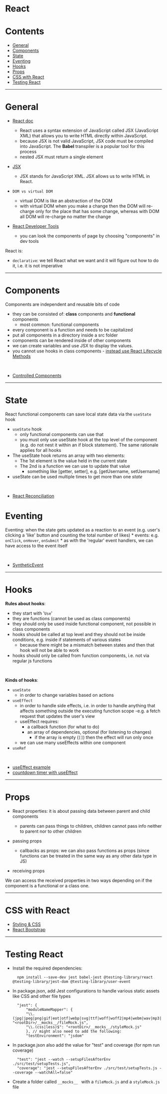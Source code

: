 # React

Contents
===================
* [General](#general)
* [Components](#components)
* [State](#state)
* [Eventing](#eventing)
* [Hooks](#hooks)
* [Props](#props)
* [CSS with React](#css-with-react)
* [Testing React](#testing-react)



----------------

# General

* [React doc](https://reactjs.org/)
    * React uses a syntax extension of JavaScript called JSX (JavaScript XML) that allows you to write HTML directly within JavaScript.
    * because JSX is not valid JavaScript, JSX code must be compiled into JavaScript. The **Babel** transpiler is a popular tool for this process
    * nested JSX must return a single element

* [JSX](https://reactjs.org/docs/introducing-jsx.html)
    * JSX stands for JavaScript XML. JSX allows us to write HTML in React.

* `DOM vs virtual DOM`
    * virtual DOM is like an abstraction of the DOM
    * with virtual DOM when you make a change then the DOM will re-charge only for the place that has some change, whereas with DOM all DOM will re-charge no matter the change

* [React Developer Tools](https://chrome.google.com/webstore/detail/react-developer-tools/fmkadmapgofadopljbjfkapdkoienihi?hl=en)
    * you can look the components of page by choosing "components" in dev tools

React is:
* `declarative`: we tell React what we want and it will figure out how to do it, i.e. it is not imperative

-----

# Components

Components are independent and reusable bits of code
* they can be consisted of: **class** components and **functional** components
    * most common: functional components
* every component is a function and needs to be capitalized
* put all components in a directory inside a src folder
* components can be rendered inside of other components
* we can create variables and use JSX to display the values.
* you cannot use hooks in class components - [instead use React Lifecycle Methods](https://www.codecademy.com/learn/react-101/modules/react-102-lifecycle-methods-u/cheatsheet)

<br>

* [Controlled Components](https://reactjs.org/docs/forms.html#controlled-components)

-----

# State

React functional components can save local state data via the `useState` hook

* `useState` hook
    * only functional components can use that
    * you must only use useState hook at the top level of the component (e.g. do not nest it within an if block statement). The same rationale applies for all hooks
* The useState hook returns an array with two elements:
    * The 1st element is the value held in the current state
    * The 2nd is a function we can use to update that value 
        * something like [getter, setter], e.g. [getUsername, setUsername]
* useState can be used multiple times to get more than one *state*  

<br>    

* [React Reconciliation](https://reactjs.org/docs/reconciliation.html)

# Eventing    

Eventing: when the state gets updated as a reaction to an event (e.g. user's clicking a 'like' button and counting the total number of likes)
    * events: e.g. `onClick`, `onHover`, `onSubmit`
    * as with the 'regular' event handlers, we can have access to the event itself


<br>

* [SyntheticEvent](https://reactjs.org/docs/events.html)

--------

# Hooks

**Rules about hooks**:
* they start with '`Use`'
* they are functions (cannot be used as class components)
* they should only be used inside functional component, not possible in class components
* hooks should be called at top level and they should not be inside conditions, e.g. inside if statements of various states
    * because there might be a mismatch between states and then that hook will not be able to work
* hooks should only be called from function components, i.e. not via regular js functions

<br>

**Kinds of hooks**:
* `useState`
    * in order to change variables based on actions
* `useEffect`
    * in order to handle side effects, i.e. in order to handle anything that affects something outside the executing function scope -e.g. a fetch request that updates the user's view
    * useEffect requires:
        * a callback function (for what to do)
        * an array of dependencies, optional (for listening to changes)
            * if the array is empty (`[]`) then the effect will run only once
    * we can use many useEffects within one component        
* `useRef`


<br>

* [useEffect example](https://codesandbox.io/s/useeffect-dependencies-4pu91?file=/src/App.js)
* [countdown timer with useEffect](https://codesandbox.io/s/useeffect-countdown-w7ryj)

-----------------

# Props

* React properties: it is about passing data between parent and child components
    * parents can pass things to children, children cannot pass info neither to parent nor to other children 

* passing props
    * callbacks as props: we can also pass functions as props (since functions can be treated in the same way as any other data type in JS)
* receiving props

We can access the received properties in two ways depending on if the component is a functional or a class one.

-----------------

# CSS with React

* [Styling & CSS](https://reactjs.org/docs/faq-styling.html)
* [React Bootstrap](https://react-bootstrap.github.io/)


---------

# Testing React

* Install the required dependencies:

        npm install --save-dev jest babel-jest @testing-library/react @testing-library/jest-dom @testing-library/user-event

* In package.json, add Jest configurations to handle various static assets like CSS and other file types


        "jest": {
            "moduleNameMapper": {
            "\\.(jpg|jpeg|png|gif|eot|otf|webp|svg|ttf|woff|woff2|mp4|webm|wav|mp3|m4a|aac|oga)$": "<rootDir>/__mocks__/fileMock.js",
            "\\.(css|less)$": "<rootDir>/__mocks__/styleMock.js"
            }, // might also need to add the following:
            "testEnvironment": "jsdom"

* In package.json also add the value for "test" and coverage (for npm run coverage)


        "test": "jest --watch --setupFilesAfterEnv ./src/test/setupTests.js",
        "coverage": "jest --setupFilesAfterEnv ./src/test/setupTests.js --coverage --watchAll=false"

* Create a folder called `__mocks__ ` with a `fileMock.js` and a `styleMock.js` file
